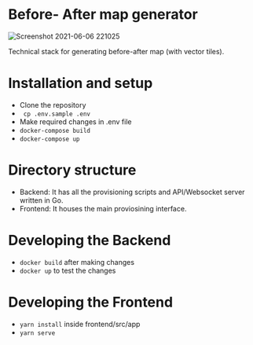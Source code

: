# Before- After map generator

![Screenshot 2021-06-06 221025](https://user-images.githubusercontent.com/24402285/120932069-090c3380-c714-11eb-87e1-627a0e5273b3.png)

Technical stack for generating before-after map (with vector tiles).

# Installation and setup

- Clone the repository
- ` cp .env.sample .env`
- Make required changes in .env file
- `docker-compose build`
- `docker-compose up`

# Directory structure

- Backend: It has all the provisioning scripts and API/Websocket server written in Go.
- Frontend: It houses the main proviosining interface.

# Developing the Backend

- `docker build` after making changes
- `docker up` to test the changes

# Developing the Frontend

- `yarn install` inside frontend/src/app
- `yarn serve`
